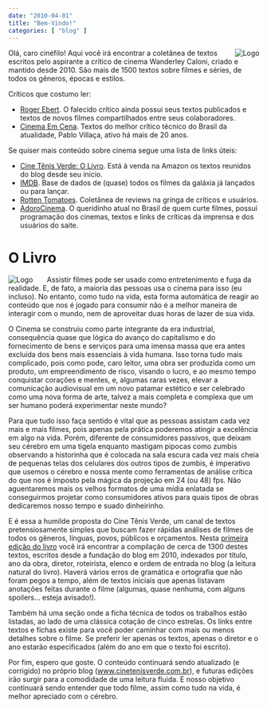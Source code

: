 ```yaml
---
date: "2010-04-01"
title: "Bem-Vindo!"
categories: [ "blog" ]
---
```

<img src="/img/logo.svg" style="max-width:15%;min-width:40px;float:right;" alt="Logo" />

Olá, caro cinéfilo! Aqui você irá encontrar a coletânea de textos escritos pelo aspirante a crítico de cinema Wanderley Caloni, criado e mantido desde 2010. São mais de 1500 textos sobre filmes e séries, de todos os gêneros, épocas e estilos.

Críticos que costumo ler:

 - [Roger Ebert](http://www.rogerebert.com/). O falecido crítico ainda possui seus textos publicados e textos de novos filmes compartilhados entre seus colaboradores.
 - [Cinema Em Cena](www.cinemaemcena.com.br). Textos do melhor crítico técnico do Brasil da atualidade, Pablo Villaça, ativo há mais de 20 anos.

Se quiser mais conteúdo sobre cinema segue uma lista de links úteis:

 - [Cine Tênis Verde: O Livro](https://www.amazon.com.br/dp/B01NB0YTX6). Está à venda na Amazon os textos reunidos do blog desde seu início.
 - [IMDB](http://www.imdb.com/). Base de dados de (quase) todos os filmes da galáxia já lançados ou para lançar.
 - [Rotten Tomatoes](https://www.rottentomatoes.com/). Coletânea de reviews na gringa de críticos e usuários.
 - [AdoroCinema](http://www.adorocinema.com/). O queridinho atual no Brasil de quem curte filmes, possui programação dos cinemas, textos e links de críticas da imprensa e dos usuários do saite.

# O Livro

[<img src="/img/apple-touch-icon.png" style="max-width:15%;min-width:40px;float:left; margin-right: 2em;" alt="Logo" />](https://www.amazon.com.br/dp/B01NB0YTX6)

Assistir filmes pode ser usado como entretenimento e fuga da realidade. E, de fato, a maioria das pessoas usa o cinema para isso (eu incluso). No entanto, como tudo na vida, esta forma automática de reagir ao conteúdo que nos é jogado para consumir não é a melhor maneira de interagir com o mundo, nem de aproveitar duas horas de lazer de sua vida.

O Cinema se construiu como parte integrante da era industrial, consequência quase que lógica do avanço do capitalismo e do fornecimento de bens e serviços para uma imensa massa que era antes excluída dos bens mais essenciais à vida humana. Isso torna tudo mais complicado, pois como pode, caro leitor, uma obra ser produzida como um produto, um empreendimento de risco, visando o lucro, e ao mesmo tempo conquistar corações e mentes, e, algumas raras vezes, elevar a comunicação audiovisual em um novo patamar estético e ser celebrado como uma nova forma de arte, talvez a mais completa e complexa que um ser humano poderá experimentar neste mundo?

Para que tudo isso faça sentido é vital que as pessoas assistam cada vez mais e mais filmes, pois apenas pela prática poderemos atingir a excelência em algo na vida. Porém, diferente de consumidores passivos, que deixam seu cérebro em uma tigela enquanto mastigam pipocas como zumbis observando a historinha que é colocada na sala escura cada vez mais cheia de pequenas telas dos celulares dos outros tipos de zumbis, é imperativo que usemos o cérebro e nossa mente como ferramentas de análise crítica do que nos é imposto pela mágica da projeção em 24 (ou 48) fps. Não aguentaremos mais os velhos formatos de uma mídia enlatada se conseguirmos projetar como consumidores ativos para quais tipos de obras dedicaremos nosso tempo e suado dinheirinho.

E é essa a humilde proposta do Cine Tênis Verde, um canal de textos pretensiosamente simples que buscam fazer rápidas análises de filmes de todos os gêneros, línguas, povos, públicos e orçamentos. Nesta [primeira edição do livro](https://www.amazon.com.br/dp/B01NB0YTX6) você irá encontrar a compilação de cerca de 1300 destes textos, escritos desde a fundação do blog em 2010, indexados por título, ano da obra, diretor, roteirista, elenco e ordem de entrada no blog (a leitura natural do livro). Haverá vários erros de gramática e ortografia que não foram pegos a tempo, além de textos iniciais que apenas listavam anotações feitas durante o filme (algumas, quase nenhuma, com alguns spoilers... esteja avisado!).

Também há uma seção onde a ficha técnica de todos os trabalhos estão listadas, ao lado de uma clássica cotação de cinco estrelas. Os links entre textos e fichas existe para você poder caminhar com mais ou menos detalhes sobre o filme. Se preferir ler apenas os textos, apenas o diretor e o ano estarão especificados (além do ano em que o texto foi escrito).

Por fim, espero que goste. O conteúdo continuará sendo atualizado (e corrigido) no próprio blog (www.cinetenisverde.com.br), e futuras edições irão surgir para a comodidade de uma leitura fluida. E nosso objetivo continuará sendo entender que todo filme, assim como tudo na vida, é melhor apreciado com o cérebro.
